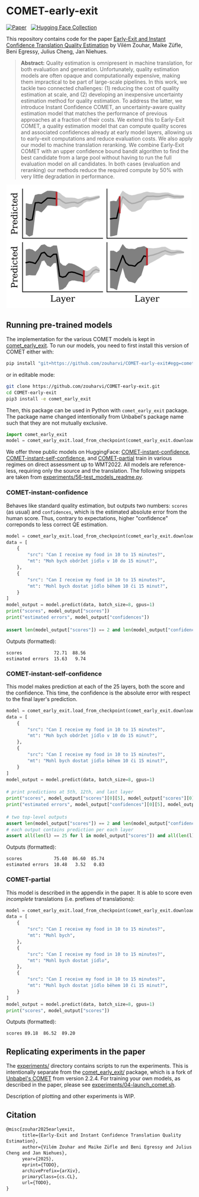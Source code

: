 # COMET-early-exit

[![Paper](https://img.shields.io/badge/📜%20paper-481.svg)](TODO)
&nbsp;
[![Hugging Face Collection](https://img.shields.io/badge/%F0%9F%A4%97%20Hugging%20Face-Collection-FCD21D)](https://huggingface.co/collections/zouharvi/comet-early-exit-67b5fc5db24bf87803cdb346)

This repository contains code for the paper [Early-Exit and Instant Confidence Translation Quality Estimation](TODO) by Vilém Zouhar, Maike Züfle, Beni Egressy, Julius Cheng, Jan Niehues.

> **Abstract:** 
> Quality estimation is omnipresent in machine translation, for both evaluation and generation.
> Unfortunately, quality estimation models are often opaque and computationally expensive, making them impractical to be part of large-scale pipelines.
> In this work, we tackle two connected challenges:
> (1) reducing the cost of quality estimation at scale, and (2) developing an inexpensive uncertainty estimation method for quality estimation.
> To address the latter, we introduce Instant Confidence COMET, an uncertainty-aware quality estimation model that matches the performance of previous
> approaches at a fraction of their costs.
> We extend this to Early-Exit COMET, a quality estimation model that can compute quality scores and associated confidences already at early model layers, allowing us to early-exit computations and reduce evaluation costs.
> We also apply our model to machine translation reranking.
> We combine Early-Exit COMET with an upper confidence bound bandit algorithm to find the best candidate from a large pool without having to run the full evaluation model on all candidates.
> In both cases (evaluation and reranking) our methods reduce the required compute by 50% with very little degradation in performance.

<img src="meta/14-plot_conf_individual.svg" width="500em">

## Running pre-trained models

The implementation for the various COMET models is kept in [comet_early_exit](comet_early_exit).
To run our models, you need to first install this version of COMET either with:
```bash
pip install "git+https://github.com/zouharvi/COMET-early-exit#egg=comet-early-exit&subdirectory=comet_early_exit"
```
or in editable mode:
```bash
git clone https://github.com/zouharvi/COMET-early-exit.git
cd COMET-early-exit
pip3 install -e comet_early_exit
```

Then, this package can be used in Python with `comet_early_exit` package.
The package name changed intentionally from Unbabel's package name such that they are not mutually exclusive.
```python
import comet_early_exit
model = comet_early_exit.load_from_checkpoint(comet_early_exit.download_model("zouharvi/COMET-instant-confidence"))
```

We offer three public models on HuggingFace: [COMET-instant-confidence](https://huggingface.co/zouharvi/COMET-instant-confidence), [COMET-instant-self-confidence](https://huggingface.co/zouharvi/COMET-instant-self-confidence), and [COMET-partial](https://huggingface.co/zouharvi/COMET-partial) train in various regimes on direct assessment up to WMT2022.
All models are reference-less, requiring only the source and the translation.
The following snippets are taken from [experiments/56-test_models_readme.py](experiments/56-test_models_readme.py).

### COMET-instant-confidence

Behaves like standard quality estimation, but outputs two numbers: `scores` (as usual) and `confidences`, which is the estimated absolute error from the human score.
Thus, contrary to expectations, higher "confidence" correponds to less correct QE estimation.
```python
model = comet_early_exit.load_from_checkpoint(comet_early_exit.download_model("zouharvi/COMET-instant-confidence"))
data = [
    {
        "src": "Can I receive my food in 10 to 15 minutes?",
        "mt": "Moh bych obdržet jídlo v 10 do 15 minut?",
    },
    {
        "src": "Can I receive my food in 10 to 15 minutes?",
        "mt": "Mohl bych dostat jídlo během 10 či 15 minut?",
    }
]
model_output = model.predict(data, batch_size=8, gpus=1)
print("scores", model_output["scores"])
print("estimated errors", model_output["confidences"])

assert len(model_output["scores"]) == 2 and len(model_output["confidences"]) == 2
```
Outputs (formatted):
```
scores            72.71  88.56
estimated errors  15.63   9.74
```

### COMET-instant-self-confidence

This model makes prediction at each of the 25 layers, both the score and the confidence.
This time, the confidence is the absolute error with respect to the final layer's prediction.
```python
model = comet_early_exit.load_from_checkpoint(comet_early_exit.download_model("zouharvi/COMET-instant-self-confidence"))
data = [
    {
        "src": "Can I receive my food in 10 to 15 minutes?",
        "mt": "Moh bych obdržet jídlo v 10 do 15 minut?",
    },
    {
        "src": "Can I receive my food in 10 to 15 minutes?",
        "mt": "Mohl bych dostat jídlo během 10 či 15 minut?",
    }
]
model_output = model.predict(data, batch_size=8, gpus=1)

# print predictions at 5th, 12th, and last layer
print("scores", model_output["scores"][0][5], model_output["scores"][0][12], model_output["scores"][0][-1])
print("estimated errors", model_output["confidences"][0][5], model_output["confidences"][0][12], model_output["confidences"][0][-1])

# two top-level outputs
assert len(model_output["scores"]) == 2 and len(model_output["confidences"]) == 2
# each output contains prediction per each layer
assert all(len(l) == 25 for l in model_output["scores"]) and all(len(l) == 25 for l in model_output["confidences"])
```
Outputs (formatted):
```
scores            75.60  86.60  85.74
estimated errors  10.48   3.52   0.83
```

### COMET-partial

This model is described in the appendix in the paper.
It is able to score even *incomplete* translations (i.e. prefixes of translations):
```python
model = comet_early_exit.load_from_checkpoint(comet_early_exit.download_model("zouharvi/COMET-partial"))
data = [
    {
        "src": "Can I receive my food in 10 to 15 minutes?",
        "mt": "Mohl bych",
    },
    {
        "src": "Can I receive my food in 10 to 15 minutes?",
        "mt": "Mohl bych dostat jídlo",
    },
    {
        "src": "Can I receive my food in 10 to 15 minutes?",
        "mt": "Mohl bych dostat jídlo během 10 či 15 minut?",
    }
]
model_output = model.predict(data, batch_size=8, gpus=1)
print("scores", model_output["scores"])
```
Outputs (formatted):
```
scores 89.18  86.52  89.20
```


## Replicating experiments in the paper

The [experiments/](experiments) directory contains scripts to run the experiments.
This is intentionally separate from the [comet_early_exit/](comet_early_exit/) package, which is a fork of [Unbabel's COMET](https://github.com/Unbabel/COMET/) from version 2.2.4.
For training your own models, as described in the paper, please see [experiments/04-launch_comet.sh](experiments/04-launch_comet.sh).

Description of plotting and other experiments is WIP.

## Citation

```
@misc{zouhar2025earlyexit,
      title={Early-Exit and Instant Confidence Translation Quality Estimation}, 
      author={Vilém Zouhar and Maike Züfle and Beni Egressy and Julius Cheng and Jan Niehues},
      year={2025},
      eprint={TODO},
      archivePrefix={arXiv},
      primaryClass={cs.CL},
      url={TODO},
}
```
